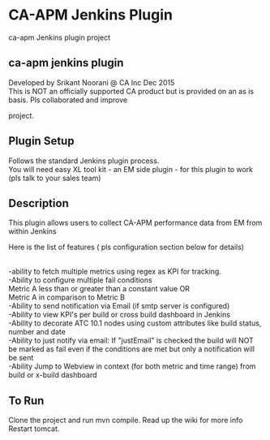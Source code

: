 CA-APM Jenkins Plugin
====================

ca-apm Jenkins plugin project


ca-apm jenkins plugin
---------------------
Developed by Srikant Noorani @ CA Inc Dec 2015
<br>This is NOT an officially supported CA product but is provided on an as is basis. 
Pls collaborated and improve

project.

Plugin Setup
---------------
Follows the standard Jenkins plugin process.
<br>You will need easy XL tool kit - an EM side plugin - for this plugin to work (pls talk to your sales team)


Description
-----------------
This plugin allows users to collect CA-APM performance data from EM from within Jenkins


Here is the list of features ( pls configuration section below for details)

<br>-ability to fetch multiple metrics using regex as KPI for tracking.
<br>-Ability to configure multiple fail conditions
	<br>Metric A less than or greater than a constant value OR
	<br>Metric A in comparison to Metric B
<br>-Ability to send notification via Email (if smtp server is configured)
<br>-Ability to view KPI's per build or cross build dashboard in Jenkins
<br>-Ability to decorate ATC 10.1 nodes using custom attributes like build status, number and date 
<br>-Ability to just notify via email: If "justEmail" is checked the build will NOT be marked as fail even if the conditions are met but only a notification will be sent
<br>-Ability Jump to Webview in context (for both metric and time range) from build or x-build dashboard


To Run
-------
Clone the project and run mvn compile. Read up the wiki for more info
Restart tomcat.
